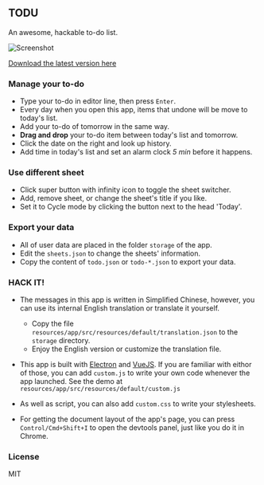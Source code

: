 ## TODU

An awesome, hackable to-do list.

![Screenshot](https://user-images.githubusercontent.com/5101076/31648366-ddd86026-b33f-11e7-8a20-35d857514e71.png)

[Download the latest version here](https://github.com/CyanSalt/todu/releases/latest)

### Manage your to-do

* Type your to-do in editor line, then press `Enter`.
* Every day when you open this app, items that undone will be move to today's list.
* Add your to-do of tomorrow in the same way.
* **Drag and drop** your to-do item between today's list and tomorrow.
* Click the date on the right and look up history.
* Add time in today's list and set an alarm clock *5 min* before it happens.

### Use different sheet

* Click super button with infinity icon to toggle the sheet switcher.
* Add, remove sheet, or change the sheet's title if you like.
* Set it to Cycle mode by clicking the button next to the head 'Today'.

### Export your data

* All of user data are placed in the folder `storage` of the app.
* Edit the `sheets.json` to change the sheets' information.
* Copy the content of `todo.json` or `todo-*.json` to export your data.

### HACK IT!

* The messages in this app is written in Simplified Chinese, however, you can use its internal English translation or translate it yourself.
  * Copy the file `resources/app/src/resources/default/translation.json` to the `storage` directory.
  * Enjoy the English version or customize the translation file.

* This app is built with [Electron](https://electron.atom.io/) and [VueJS](https://vuejs.org/index.html). If you are familiar with eithor of those, you can add `custom.js` to write your own code whenever the app launched. See the demo at `resources/app/src/resources/default/custom.js`

* As well as script, you can also add `custom.css` to write your stylesheets.

* For getting the document layout of the app's page, you can press `Control/Cmd+Shift+I` to open the devtools panel, just like you do it in Chrome.

### License

MIT
